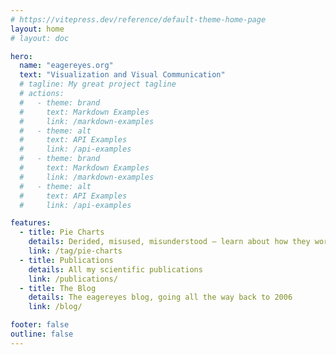 ```yaml
---
# https://vitepress.dev/reference/default-theme-home-page
layout: home
# layout: doc

hero:
  name: "eagereyes.org"
  text: "Visualization and Visual Communication"
  # tagline: My great project tagline
  # actions:
  #   - theme: brand
  #     text: Markdown Examples
  #     link: /markdown-examples
  #   - theme: alt
  #     text: API Examples
  #     link: /api-examples
  #   - theme: brand
  #     text: Markdown Examples
  #     link: /markdown-examples
  #   - theme: alt
  #     text: API Examples
  #     link: /api-examples

features:
  - title: Pie Charts
    details: Derided, misused, misunderstood – learn about how they work, and what we know and don't know about them
    link: /tag/pie-charts
  - title: Publications
    details: All my scientific publications
    link: /publications/
  - title: The Blog
    details: The eagereyes blog, going all the way back to 2006
    link: /blog/

footer: false
outline: false
---
```

